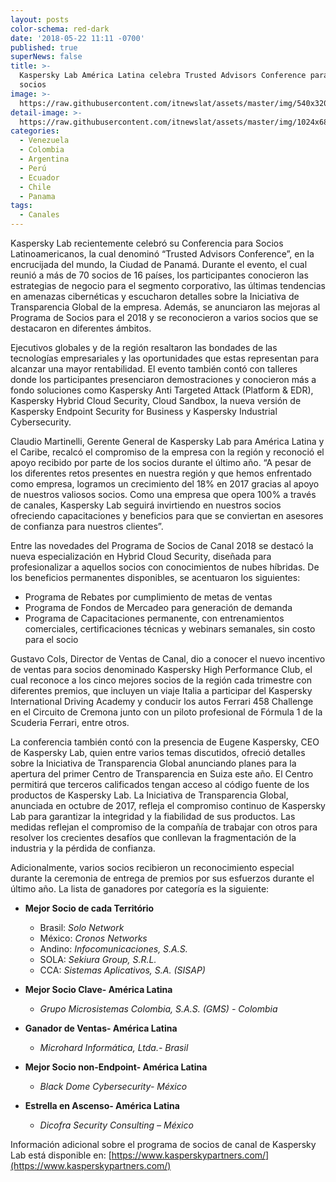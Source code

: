 ```yaml
---
layout: posts
color-schema: red-dark
date: '2018-05-22 11:11 -0700'
published: true
superNews: false
title: >-
  Kaspersky Lab América Latina celebra Trusted Advisors Conference para
  socios    
image: >-
  https://raw.githubusercontent.com/itnewslat/assets/master/img/540x320/Canales-Kaspersky-p.jpg
detail-image: >-
  https://raw.githubusercontent.com/itnewslat/assets/master/img/1024x680/Canales-Kaspersky-g.jpg
categories:
  - Venezuela
  - Colombia
  - Argentina
  - Perú
  - Ecuador
  - Chile
  - Panama
tags:
  - Canales
---
```

Kaspersky Lab recientemente celebró su Conferencia para Socios Latinoamericanos, la cual denominó “Trusted Advisors Conference”, en la encrucijada del mundo, la Ciudad de Panamá. Durante el evento, el cual reunió a más de 70 socios de 16 países, los participantes conocieron las estrategias de negocio para el segmento corporativo, las últimas tendencias en amenazas cibernéticas y escucharon detalles sobre la Iniciativa de Transparencia Global de la empresa. Además, se anunciaron las mejoras al Programa de Socios para el 2018 y se reconocieron a varios socios que se destacaron en diferentes ámbitos.    
 
Ejecutivos globales y de la región resaltaron las bondades de las tecnologías empresariales y las oportunidades que estas representan para alcanzar una mayor rentabilidad.  El evento también contó con talleres donde los participantes presenciaron demostraciones y conocieron más a fondo soluciones como Kaspersky Anti Targeted Attack (Platform & EDR), Kaspersky Hybrid Cloud Security, Cloud Sandbox, la nueva versión de Kaspersky Endpoint Security for Business y Kaspersky Industrial Cybersecurity.
 
Claudio Martinelli, Gerente General de Kaspersky Lab para América Latina y el Caribe, recalcó el compromiso de la empresa con la región y reconoció el apoyo recibido por parte de los socios durante el último año. “A pesar de los diferentes retos presentes en nuestra región y que hemos enfrentado como empresa, logramos un crecimiento del 18% en 2017 gracias al apoyo de nuestros valiosos socios. Como una empresa que opera 100% a través de canales, Kaspersky Lab seguirá invirtiendo en nuestros socios ofreciendo capacitaciones y beneficios para que se conviertan en asesores de confianza para nuestros clientes”.  
 
Entre las novedades del Programa de Socios de Canal 2018 se destacó la nueva especialización en Hybrid Cloud Security, diseñada para profesionalizar a aquellos socios con conocimientos de nubes híbridas. De los beneficios permanentes disponibles, se acentuaron los siguientes: 
 
- Programa de Rebates por cumplimiento de metas de ventas
- Programa de Fondos de Mercadeo para generación de demanda
- Programa de Capacitaciones permanente, con entrenamientos comerciales, certificaciones técnicas y webinars semanales, sin costo para el socio
 
Gustavo Cols, Director de Ventas de Canal, dio a conocer el nuevo incentivo de ventas para socios denominado Kaspersky High Performance Club, el cual reconoce a los cinco mejores socios de la región cada trimestre con diferentes premios, que incluyen un viaje Italia a participar del Kaspersky International Driving Academy y conducir los autos Ferrari 458 Challenge en el Circuito de Cremona junto con un piloto profesional de Fórmula 1 de la Scuderia Ferrari, entre otros.
 
La conferencia también contó con la presencia de Eugene Kaspersky, CEO de Kaspersky Lab, quien entre varios temas discutidos, ofreció detalles sobre la Iniciativa de Transparencia Global anunciando planes para la apertura del primer Centro de Transparencia en Suiza este año. El Centro permitirá que terceros calificados tengan acceso al código fuente de los productos de Kaspersky Lab. La Iniciativa de Transparencia Global, anunciada en octubre de 2017, refleja el compromiso continuo de Kaspersky Lab para garantizar la integridad y la fiabilidad de sus productos. Las medidas reflejan el compromiso de la compañía de trabajar con otros para resolver los crecientes desafíos que conllevan la fragmentación de la industria y la pérdida de confianza.
 
Adicionalmente, varios socios recibieron un reconocimiento especial durante la ceremonia de entrega de premios por sus esfuerzos durante el último año. La lista de ganadores por categoría es la siguiente:
 
- **Mejor Socio de cada Território**
  - Brasil: _Solo Network_
  - México: _Cronos Networks_
  - Andino: _Infocomunicaciones, S.A.S._
  - SOLA: _Sekiura Group, S.R.L._ 
  - CCA: _Sistemas Aplicativos, S.A. (SISAP)_

- **Mejor Socio Clave- América Latina**
  - _Grupo Microsistemas Colombia, S.A.S. (GMS) - Colombia_

- **Ganador de Ventas- América Latina**
  - _Microhard Informática, Ltda.- Brasil_

- **Mejor Socio non-Endpoint- América Latina**
  - _Black Dome Cybersecurity- México_

- **Estrella en Ascenso- América Latina**
  - _Dicofra Security Consulting – México_

 
Información adicional sobre el programa de socios de canal de Kaspersky Lab está disponible en: [https://www.kasperskypartners.com/](https://www.kasperskypartners.com/)   

